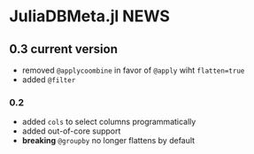 # JuliaDBMeta.jl NEWS

## 0.3 current version

- removed `@applycoombine` in favor of `@apply` wiht `flatten=true`
- added `@filter`

### 0.2

- added `cols` to select columns programmatically
- added out-of-core support
- **breaking** `@groupby` no longer flattens by default
